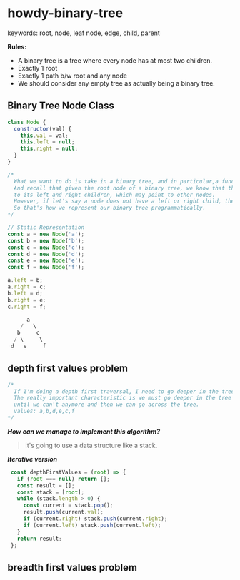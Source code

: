 # howdy-binary-tree
keywords: root, node, leaf node, edge, child, parent

**Rules:**
- A binary tree is a tree where every node has at most two children. 
- Exactly 1 root
- Exactly 1 path b/w root and any node
- We should consider any empty tree as actually being a binary tree.

## Binary Tree Node Class
```javascript
class Node {
  constructor(val) {
    this.val = val;
    this.left = null;
    this.right = null;
  }
}

/*
  What we want to do is take in a binary tree, and in particular,a function is going to take in the root of the binary tree.
  And recall that given the root node of a binary tree, we know that that node is going to have pointers 
  to its left and right children, which may point to other nodes. 
  However, if let's say a node does not have a left or right child, then its point is going to be set to null. 
  So that's how we represent our binary tree programmatically.
*/

// Static Representation
const a = new Node('a');
const b = new Node('b');
const c = new Node('c');
const d = new Node('d');
const e = new Node('e');
const f = new Node('f');

a.left = b;
a.right = c;
b.left = d;
b.right = e;
c.right = f;

      a
    /   \
   b     c
  / \     \
 d   e     f
```

## depth first values problem
```javascript
/*
  If I'm doing a depth first traversal, I need to go deeper in the tree before I move laterally.
  The really important characteristic is we must go deeper in the tree 
  until we can't anymore and then we can go across the tree.
  values: a,b,d,e,c,f
*/
```

***How can we manage to implement this algorithm?***
> It's going to use a data structure like a stack.

***Iterative version***
```javascript
 const depthFirstValues = (root) => {
   if (root === null) return [];
   const result = [];
   const stack = [root];
   while (stack.length > 0) {
     const current = stack.pop();
     result.push(current.val);
     if (current.right) stack.push(current.right);
     if (current.left) stack.push(current.left);
   }
   return result;
 };
```

## breadth first values problem
